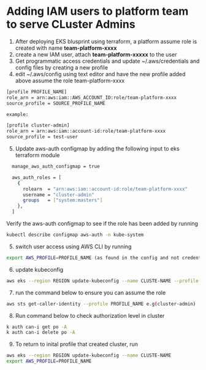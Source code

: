 # Adding IAM users to platform team to serve CLuster Admins

1. After deploying EKS blusprint using terraform, a platform assume role is created with name **team-platform-xxxx**
2. create a new IAM user, attach **team-platform-xxxxx** to the user
3. Get programmatic access credentials and update ~/.aws/credentials and config files by creating a new profile
4. edit ~/.aws/config using text editor and have the new profile added above assume the role team-platform-xxxx
```bash
[profile PROFILE_NAME]
role_arn = arn:aws:iam::AWS_ACCOUNT_ID:role/team-platform-xxxx
source_profile = SOURCE_PROFILE_NAME

example:

[profile cluster-admin]
role_arn = arn:aws:iam::account-id:role/team-platform-xxxx
source_profile = test-user
```

5. Update aws-auth configmap by adding the following input to eks terraform module
```bash
  manage_aws_auth_configmap = true

  aws_auth_roles = [
    {
      rolearn  = "arn:aws:iam::account-id:role/team-platform-xxxx"
      username = "cluster-admin"
      groups   = ["system:masters"]
    },
  ]

  ```
  Verify the aws-auth configmap to see if the role has been added by running 

  ```bash
  kubectl describe configmap aws-auth -n kube-system
  ```

5. switch user access using AWS CLI by running 
```bash
export AWS_PROFILE=PROFILE_NAME (as found in the config and not credential file)
```

6. update kubeconfig 

```bash
aws eks --region REGION update-kubeconfig --name CLUSTE-NAME --profile PROFILE_NAME e.g(cluster-admin)
```
7. run the command below to ensure you can assume the role
```bash
aws sts get-caller-identity --profile PROFILE_NAME e.g(cluster-admin)
```

8. Run command below to check authorization level in cluster

```bash
k auth can-i get po -A
k auth can-i delete po -A
```

9. To return to inital profile that created cluster, run 
```bash
aws eks --region REGION update-kubeconfig --name CLUSTE-NAME
export AWS_PROFILE=PROFILE_NAME
```



